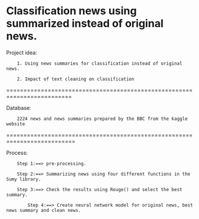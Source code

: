 # Classification news using summarized instead of original news.

Project idea:	

		1. Using news summaries for classification instead of original news.

		2. Impact of text cleaning on classification

=========================================================================

Database:	

		2224 news and news summaries prepared by the BBC from the kaggle website

========================================================================== 

Process:	

		Step 1:==> pre-processing.

		Step 2:==> Summarizing news using four different functions in the Sumy library.
		
		Step 3:==> Check the results using Rouge() and select the best summary.
		
	      	Step 4:==> Create neural network model for original news, best news summary and clean news.
